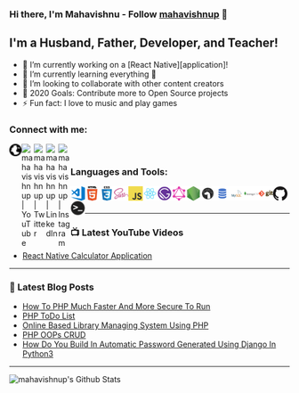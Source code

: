 ### Hi there, I'm Mahavishnu - Follow [mahavishnup][website] 👋

## I'm a Husband, Father, Developer, and Teacher!
- 🔭 I’m currently working on a [React Native][application]!
- 🌱 I’m currently learning everything 🤣
- 👯 I’m looking to collaborate with other content creators
- 🥅 2020 Goals: Contribute more to Open Source projects
- ⚡ Fun fact: I love to music and play games

### Connect with me:

[<img align="left" alt="mahavishnup.github.io" width="22px" src="https://raw.githubusercontent.com/iconic/open-iconic/master/svg/globe.svg" />][website]
[<img align="left" alt="mahavishnup | YouTube" width="22px" src="https://cdn.jsdelivr.net/npm/simple-icons@v3/icons/youtube.svg" />][youtube]
[<img align="left" alt="mahavishnup | Twitter" width="22px" src="https://cdn.jsdelivr.net/npm/simple-icons@v3/icons/twitter.svg" />][twitter]
[<img align="left" alt="mahavishnup | LinkedIn" width="22px" src="https://cdn.jsdelivr.net/npm/simple-icons@v3/icons/linkedin.svg" />][linkedin]
[<img align="left" alt="mahavishnup | Instagram" width="22px" src="https://cdn.jsdelivr.net/npm/simple-icons@v3/icons/instagram.svg" />][instagram]

<br />

### Languages and Tools:

[<img align="left" alt="Visual Studio Code" width="26px" src="https://raw.githubusercontent.com/github/explore/80688e429a7d4ef2fca1e82350fe8e3517d3494d/topics/visual-studio-code/visual-studio-code.png" />][webdevplaylist]
[<img align="left" alt="HTML5" width="26px" src="https://raw.githubusercontent.com/github/explore/80688e429a7d4ef2fca1e82350fe8e3517d3494d/topics/html/html.png" />][webdevplaylist]
[<img align="left" alt="CSS3" width="26px" src="https://raw.githubusercontent.com/github/explore/80688e429a7d4ef2fca1e82350fe8e3517d3494d/topics/css/css.png" />][cssplaylist]
[<img align="left" alt="Sass" width="26px" src="https://raw.githubusercontent.com/github/explore/80688e429a7d4ef2fca1e82350fe8e3517d3494d/topics/sass/sass.png" />][cssplaylist]
[<img align="left" alt="JavaScript" width="26px" src="https://raw.githubusercontent.com/github/explore/80688e429a7d4ef2fca1e82350fe8e3517d3494d/topics/javascript/javascript.png" />][jsplaylist]
[<img align="left" alt="React" width="26px" src="https://raw.githubusercontent.com/github/explore/80688e429a7d4ef2fca1e82350fe8e3517d3494d/topics/react/react.png" />][reactplaylist]
[<img align="left" alt="Gatsby" width="26px" src="https://raw.githubusercontent.com/github/explore/e94815998e4e0713912fed477a1f346ec04c3da2/topics/gatsby/gatsby.png" />][webdevplaylist]
[<img align="left" alt="GraphQL" width="26px" src="https://raw.githubusercontent.com/github/explore/80688e429a7d4ef2fca1e82350fe8e3517d3494d/topics/graphql/graphql.png" />][webdevplaylist]
[<img align="left" alt="Node.js" width="26px" src="https://raw.githubusercontent.com/github/explore/80688e429a7d4ef2fca1e82350fe8e3517d3494d/topics/nodejs/nodejs.png" />][webdevplaylist]
[<img align="left" alt="Deno" width="26px" src="https://raw.githubusercontent.com/github/explore/361e2821e2dea67711cde99c9c40ed357061cf27/topics/deno/deno.png" />][webdevplaylist]
[<img align="left" alt="SQL" width="26px" src="https://raw.githubusercontent.com/github/explore/80688e429a7d4ef2fca1e82350fe8e3517d3494d/topics/sql/sql.png" />][webdevplaylist]
[<img align="left" alt="MySQL" width="26px" src="https://raw.githubusercontent.com/github/explore/80688e429a7d4ef2fca1e82350fe8e3517d3494d/topics/mysql/mysql.png" />][webdevplaylist]
[<img align="left" alt="MongoDB" width="26px" src="https://raw.githubusercontent.com/github/explore/80688e429a7d4ef2fca1e82350fe8e3517d3494d/topics/mongodb/mongodb.png" />][webdevplaylist]
[<img align="left" alt="Git" width="26px" src="https://raw.githubusercontent.com/github/explore/80688e429a7d4ef2fca1e82350fe8e3517d3494d/topics/git/git.png" />][webdevplaylist]
[<img align="left" alt="GitHub" width="26px" src="https://raw.githubusercontent.com/github/explore/78df643247d429f6cc873026c0622819ad797942/topics/github/github.png" />][webdevplaylist]
[<img align="left" alt="HTML5" width="26px" src="https://raw.githubusercontent.com/github/explore/80688e429a7d4ef2fca1e82350fe8e3517d3494d/topics/terminal/terminal.png" />][webdevplaylist]

<br />
<br />

---

### 📺 Latest YouTube Videos
<!-- YOUTUBE:START -->
- [React Native Calculator Application](https://www.youtube.com/watch?v=w5TeDpHzcP8&list=PLeTSvpNL-hRj2rptGjmwsGbB4U2GnvcPC&index=2&t=0s)
<!-- YOUTUBE:END -->

---

### 📕 Latest Blog Posts
<!-- BLOG-POST-LIST:START -->
- [How To PHP Much Faster And More Secure To Run](https://medium.com/@selvamvishnu25/php-mvc-70efac63f759)
- [PHP ToDo List](https://medium.com/@selvamvishnu25/phptodolist-a4a8953680fb)
- [Online Based Library Managing System Using PHP](https://medium.com/@selvamvishnu25/library-305ff0dfbbe9)
- [PHP OOPs CRUD](https://medium.com/@selvamvishnu25/php-oops-crud-dc16f75abf53)
- [How Do You Build In Automatic Password Generated Using Django In Python3](https://medium.com/@selvamvishnu25/automatic-password-generating-37731e177f1e)
<!-- BLOG-POST-LIST:END -->

---

<img align="left" alt="mahavishnup's Github Stats" src="https://github-readme-stats.mahavishnup.vercel.app/api?username=mahavishnup&show_icons=true&hide_border=true" />

[website]: https://mahavishnup.github.io
[twitter]: https://twitter.com/selvamvishnu251
[youtube]: https://youtube.com/channel/UCK75dW3PU7rSyk6kD0gZsng?view_as=subscriber
[instagram]: https://instagram.com/developermahavishnu/
[linkedin]: https://linkedin.com/in/developermahavishnu/
[webdevplaylist]: https://www.youtube.com/playlist?list=PLeTSvpNL-hRisp-A94Y5o2Wct6z0XW0Tp
[jsplaylist]: https://www.youtube.com/playlist?list=PLkwxH9e_vrALRJKu7wfXby3MKeflhTu6B
[cssplaylist]: https://www.youtube.com/playlist?list=PLeTSvpNL-hRg_2txTgmeS59hjNc5Hu41z
[reactplaylist]: https://www.youtube.com/playlist?list=PLeTSvpNL-hRgWJZULvXh75uA9dQ-dkLdP
[reactnative]: https://www.youtube.com/playlist?list=PLeTSvpNL-hRj2rptGjmwsGbB4U2GnvcPC
